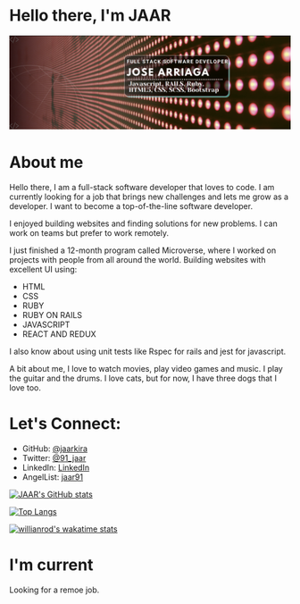 # Hello there, I'm JAAR

![banner](banner.png)

# About me

Hello there, I am a full-stack software developer that loves to code. I am currently looking for a job that brings new challenges and lets me grow as a developer. I want to become a top-of-the-line software developer. 

I enjoyed building websites and finding solutions for new problems. I can work on teams but prefer to work remotely.

I just finished a 12-month program called Microverse, where I worked on projects with people from all around the world. Building websites with excellent UI using:
- HTML
- CSS
- RUBY
- RUBY ON RAILS
- JAVASCRIPT
- REACT AND REDUX

I also know about using unit tests like Rspec for rails and jest for javascript.

A bit about me, I love to watch movies, play video games and music. I play the guitar and the drums. I love cats, but for now, I have three dogs that I love too.

# Let's Connect:
  
- GitHub: [@jaarkira](https://https://github.com/jaarkira)
- Twitter: [@91_jaar](https://twitter.com/91_jaar)
- LinkedIn: [LinkedIn](https://www.linkedin.com/in/jaar/)
- AngelList: [jaar91](https://angel.co/u/jaar91)

[![JAAR's GitHub stats](https://github-readme-stats.vercel.app/api?username=jaar91&show_icons=true&count_private=true&theme=gotham&card_width=500)](https://github.com/anuraghazra/github-readme-stats)

[![Top Langs](https://github-readme-stats.vercel.app/api/top-langs/?username=jaar91&show_icons=true&theme=gotham&langs_count=10&card_width=500)](https://github.com/anuraghazra/github-readme-stats)

[![willianrod's wakatime stats](https://github-readme-stats.vercel.app/api/wakatime?username=willianrod&show_icons=true&theme=gotham&card_width=500)](https://github.com/anuraghazra/github-readme-stats)



# I'm current

Looking for a remoe job.
  
